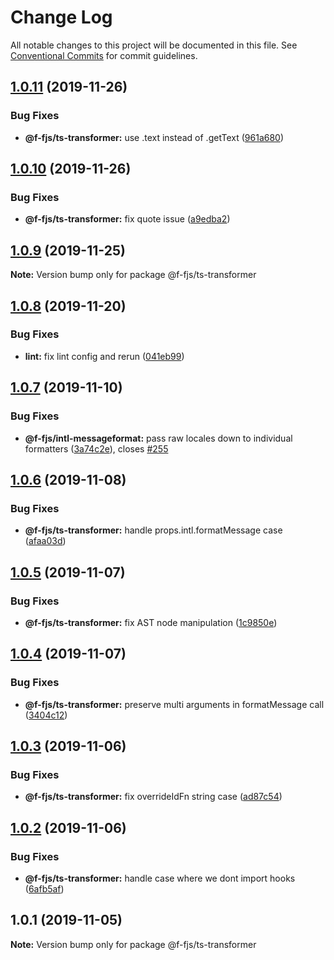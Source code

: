 # Change Log

All notable changes to this project will be documented in this file.
See [Conventional Commits](https://conventionalcommits.org) for commit guidelines.

## [1.0.11](https://github.com/formatjs/formatjs/compare/@f-fjs/ts-transformer@1.0.10...@f-fjs/ts-transformer@1.0.11) (2019-11-26)


### Bug Fixes

* **@f-fjs/ts-transformer:** use .text instead of .getText ([961a680](https://github.com/formatjs/formatjs/commit/961a680e687506db1fb81b682ef773fd6c538258))





## [1.0.10](https://github.com/formatjs/formatjs/compare/@f-fjs/ts-transformer@1.0.9...@f-fjs/ts-transformer@1.0.10) (2019-11-26)


### Bug Fixes

* **@f-fjs/ts-transformer:** fix quote issue ([a9edba2](https://github.com/formatjs/formatjs/commit/a9edba2182ee0ffa6e6c6d482e6dcd9882eba9c0))





## [1.0.9](https://github.com/formatjs/formatjs/compare/@f-fjs/ts-transformer@1.0.8...@f-fjs/ts-transformer@1.0.9) (2019-11-25)

**Note:** Version bump only for package @f-fjs/ts-transformer





## [1.0.8](https://github.com/formatjs/formatjs/compare/@f-fjs/ts-transformer@1.0.7...@f-fjs/ts-transformer@1.0.8) (2019-11-20)


### Bug Fixes

* **lint:** fix lint config and rerun ([041eb99](https://github.com/formatjs/formatjs/commit/041eb99706164048b5b8ce7079955897ce27ed70))





## [1.0.7](https://github.com/formatjs/formatjs/compare/@f-fjs/ts-transformer@1.0.6...@f-fjs/ts-transformer@1.0.7) (2019-11-10)


### Bug Fixes

* **@f-fjs/intl-messageformat:** pass raw locales down to individual formatters ([3a74c2e](https://github.com/formatjs/formatjs/commit/3a74c2e7c6592de3a4f5ca182c5846fe095abe55)), closes [#255](https://github.com/formatjs/formatjs/issues/255)





## [1.0.6](https://github.com/formatjs/formatjs/compare/@f-fjs/ts-transformer@1.0.5...@f-fjs/ts-transformer@1.0.6) (2019-11-08)


### Bug Fixes

* **@f-fjs/ts-transformer:** handle props.intl.formatMessage case ([afaa03d](https://github.com/formatjs/formatjs/commit/afaa03d3104145523c11ebe3ba85f92e560ee8a7))





## [1.0.5](https://github.com/formatjs/formatjs/compare/@f-fjs/ts-transformer@1.0.4...@f-fjs/ts-transformer@1.0.5) (2019-11-07)


### Bug Fixes

* **@f-fjs/ts-transformer:** fix AST node manipulation ([1c9850e](https://github.com/formatjs/formatjs/commit/1c9850e4f21ad96c5096dafbf12081b3c6efd5c1))





## [1.0.4](https://github.com/formatjs/formatjs/compare/@f-fjs/ts-transformer@1.0.3...@f-fjs/ts-transformer@1.0.4) (2019-11-07)


### Bug Fixes

* **@f-fjs/ts-transformer:** preserve multi arguments in formatMessage call ([3404c12](https://github.com/formatjs/formatjs/commit/3404c12aacc2bd75db8fd9a2213b0ef7c7ae95e7))





## [1.0.3](https://github.com/formatjs/formatjs/compare/@f-fjs/ts-transformer@1.0.2...@f-fjs/ts-transformer@1.0.3) (2019-11-06)


### Bug Fixes

* **@f-fjs/ts-transformer:** fix overrideIdFn string case ([ad87c54](https://github.com/formatjs/formatjs/commit/ad87c5414601ba8d9f662c1c6d88f7ad2fb54031))





## [1.0.2](https://github.com/formatjs/formatjs/compare/@f-fjs/ts-transformer@1.0.1...@f-fjs/ts-transformer@1.0.2) (2019-11-06)


### Bug Fixes

* **@f-fjs/ts-transformer:** handle case where we dont import hooks ([6afb5af](https://github.com/formatjs/formatjs/commit/6afb5af6ca1246327d36d06c4930dec21f8b0421))





## 1.0.1 (2019-11-05)

**Note:** Version bump only for package @f-fjs/ts-transformer
